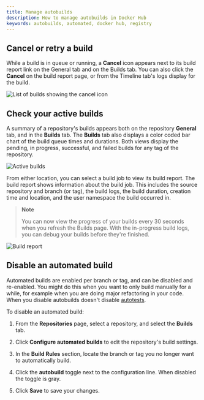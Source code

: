 ```yaml
---
title: Manage autobuilds
description: How to manage autobuilds in Docker Hub
keywords: autobuilds, automated, docker hub, registry
---
```



## Cancel or retry a build

While a build is in queue or running, a **Cancel** icon appears next to its build
report link on the General tab and on the Builds tab. You can also click the
**Cancel** on the build report page, or from the Timeline tab's logs
display for the build.

![List of builds showing the cancel icon](images/build-cancelicon.png)

## Check your active builds

A summary of a repository's builds appears both on the repository **General**
tab, and in the **Builds** tab. The **Builds** tab also displays a color coded
bar chart of the build queue times and durations. Both views display the
pending, in progress, successful, and failed builds for any tag of the
repository.

![Active builds](images/index-active.png)

From either location, you can select a build job to view its build report. The
build report shows information about the build job. This includes the source
repository and branch (or tag), the build logs, the build duration, creation time and location, and the user namespace the build occurred in.

>**Note**
>
> You can now view the progress of your builds every 30 seconds when you
> refresh the Builds page. With the in-progress build logs, you can debug your
> builds before they're finished.

![Build report](/docker-hub/images/index-report.png)

## Disable an automated build

Automated builds are enabled per branch or tag, and can be disabled and
re-enabled. You might do this when you want to only build manually for
a while, for example when you are doing major refactoring in your code. When you disable autobuilds doesn't disable [autotests](automated-testing.md).

To disable an automated build:

1. From the **Repositories** page, select a repository, and select the **Builds** tab.

2. Click **Configure automated builds** to edit the repository's build settings.

3. In the **Build Rules** section, locate the branch or tag you no longer want
to automatically build.

4. Click the **autobuild** toggle next to the configuration line. When disabled the toggle is gray.

5. Click **Save** to save your changes.